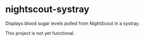 # nightscout-systray

Displays blood sugar levels pulled from NightScout in a systray.

This project is not yet functional.

